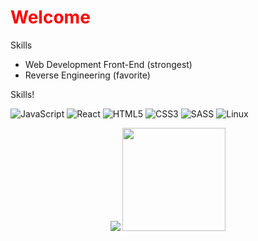 <h1 style="color:red;">Welcome</h1>

Skills

* Web Development Front-End (strongest)
* Reverse Engineering (favorite)

Skills!

![JavaScript](https://img.shields.io/static/v1?style=for-the-badge&message=JavaScript&color=222222&logo=JavaScript&logoColor=F7DF1E&label=)
![React](https://img.shields.io/static/v1?style=for-the-badge&message=React&color=222222&logo=React&logoColor=61DAFB&label=)
![HTML5](https://img.shields.io/static/v1?style=for-the-badge&message=html&color=222222&logo=html5&logoColor=FFA500&label=)
![CSS3](https://img.shields.io/static/v1?style=for-the-badge&message=css&color=222222&logo=css3&logoColor=61DAFB&label=)
![SASS](https://img.shields.io/static/v1?style=for-the-badge&message=sass&color=222222&logo=sass&logoColor=cd6799&label=)
![Linux](https://img.shields.io/static/v1?style=for-the-badge&message=Linux&color=222222&logo=Linux&logoColor=FCC624&label=)


<p align="center">
<img src="https://github-readme-stats.vercel.app/api?username=marktwainstdll&show_icons=true&theme=dracula" />
  <a href="https://github.com/anuraghazra/github-readme-stats">
<img height="165" src="https://github-readme-stats.vercel.app/api/top-langs/?username=MarktwainSTDLL&title_color=fff&text_color=fff&bg_color=0,000,141321"> 
  </a>
</p>
